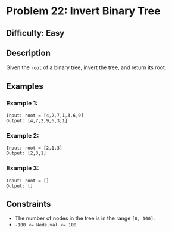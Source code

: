 # Problem 22: Invert Binary Tree

## Difficulty: Easy

## Description
Given the `root` of a binary tree, invert the tree, and return its root.

## Examples

### Example 1:
```
Input: root = [4,2,7,1,3,6,9]
Output: [4,7,2,9,6,3,1]
```

### Example 2:
```
Input: root = [2,1,3]
Output: [2,3,1]
```

### Example 3:
```
Input: root = []
Output: []
```

## Constraints
- The number of nodes in the tree is in the range `[0, 100]`.
- `-100 <= Node.val <= 100`
